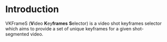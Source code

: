 # Introduction
VKFrameS (**V**ideo **K**ey**frames** **S**elector) is a video shot keyframes selector which aims to provide a set of unique keyframes for a given shot-segmented video. 
